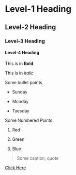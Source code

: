 # Level-1 Heading

## Level-2 Heading

### Level-3 Heading

#### Level-4 Heading

This is in **Bold**

This is in *italic*

Some bullet points

* Sunday

* Monday

* Tuesday

Some Numbered Points

1. Red
   
2. Green
  
3. Blue

> Some caption, quote

[Click Here](https://github.com/rajeshsola/myhello)
